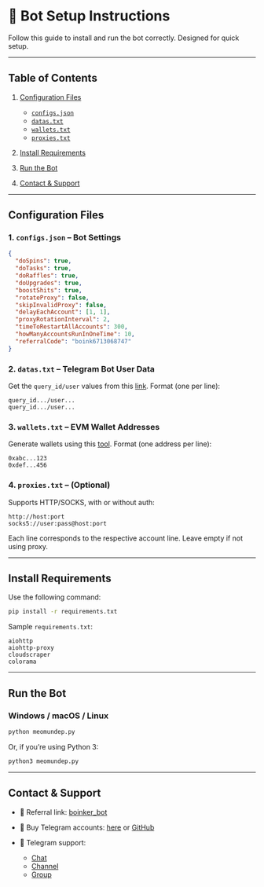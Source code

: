 # 🚀 Bot Setup Instructions

Follow this guide to install and run the bot correctly. Designed for quick setup.

---

## Table of Contents

1. [Configuration Files](#configuration-files)

   * [`configs.json`](#1-configsjson)
   * [`datas.txt`](#2-datastxt)
   * [`wallets.txt`](#3-walletstxt)
   * [`proxies.txt`](#4-proxiestxt)
2. [Install Requirements](#install-requirements)
3. [Run the Bot](#run-the-bot)
4. [Contact & Support](#contact--support)

---

## Configuration Files

### 1. `configs.json` – Bot Settings

```json
{
  "doSpins": true,
  "doTasks": true,
  "doRaffles": true,
  "doUpgrades": true,
  "boostShits": true,
  "rotateProxy": false,
  "skipInvalidProxy": false,
  "delayEachAccount": [1, 1],
  "proxyRotationInterval": 2,
  "timeToRestartAllAccounts": 300,
  "howManyAccountsRunInOneTime": 10,
  "referralCode": "boink6713068747"
}
```

### 2. `datas.txt` – Telegram Bot User Data

Get the `query_id/user` values from this [link](https://t.me/KeoAirDropFreeNee/1586).
Format (one per line):

```
query_id.../user...
query_id.../user...
```

### 3. `wallets.txt` – EVM Wallet Addresses

Generate wallets using this [tool](https://github.com/MeoMunDep/Automatic-Ultimate-Create-Wallets-for-Airdrop).
Format (one address per line):

```
0xabc...123
0xdef...456
```

### 4. `proxies.txt` – (Optional)

Supports HTTP/SOCKS, with or without auth:

```
http://host:port  
socks5://user:pass@host:port
```

Each line corresponds to the respective account line. Leave empty if not using proxy.

---

## Install Requirements

Use the following command:

```bash
pip install -r requirements.txt
```

Sample `requirements.txt`:

```
aiohttp
aiohttp-proxy
cloudscraper
colorama
```

---

## Run the Bot

### Windows / macOS / Linux

```bash
python meomundep.py
```

Or, if you’re using Python 3:

```bash
python3 meomundep.py
```

---

## Contact & Support

* 🔗 Referral link: [boinker\_bot](https://t.me/boinker_bot/boinkapp?startapp=boink6713068747)
* 🛒 Buy Telegram accounts: [here](https://t.me/KeoAirDropFreeNe/312/27801) or [GitHub](https://github.com/MeoMunDep/MeoMunDep)
* 💬 Telegram support:

  * [Chat](https://t.me/MeoMunDep)
  * [Channel](https://t.me/KeoAirDropFreeNee)
  * [Group](https://t.me/KeoAirDropFreeNe)

